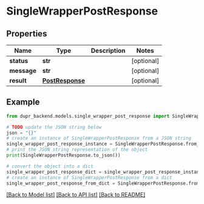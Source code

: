 # SingleWrapperPostResponse


## Properties

Name | Type | Description | Notes
------------ | ------------- | ------------- | -------------
**status** | **str** |  | [optional] 
**message** | **str** |  | [optional] 
**result** | [**PostResponse**](PostResponse.md) |  | [optional] 

## Example

```python
from dupr_backend.models.single_wrapper_post_response import SingleWrapperPostResponse

# TODO update the JSON string below
json = "{}"
# create an instance of SingleWrapperPostResponse from a JSON string
single_wrapper_post_response_instance = SingleWrapperPostResponse.from_json(json)
# print the JSON string representation of the object
print(SingleWrapperPostResponse.to_json())

# convert the object into a dict
single_wrapper_post_response_dict = single_wrapper_post_response_instance.to_dict()
# create an instance of SingleWrapperPostResponse from a dict
single_wrapper_post_response_from_dict = SingleWrapperPostResponse.from_dict(single_wrapper_post_response_dict)
```
[[Back to Model list]](../README.md#documentation-for-models) [[Back to API list]](../README.md#documentation-for-api-endpoints) [[Back to README]](../README.md)


